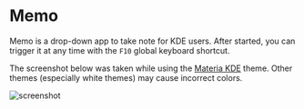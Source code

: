 # Memo

Memo is a drop-down app to take note for KDE users. After started, you can trigger it at any time with the `F10` global keyboard shortcut.

The screenshot below was taken while using the [Materia KDE](https://github.com/PapirusDevelopmentTeam/materia-kde) theme. Other themes (especially white themes) may cause incorrect colors.

![screenshot](https://raw.githubusercontent.com/wiki/FishHawk/Memo/images/screenshot.png)

